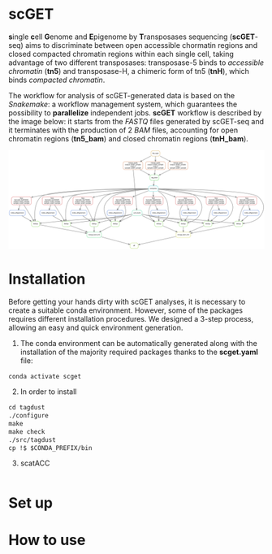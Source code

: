 # scGET
**s**ingle **c**ell **G**enome and **E**pigenome by **T**ransposases sequencing (**scGET**-seq) aims to discriminate between open accessible chormatin regions and closed compacted chromatin regions within each single cell, taking advantage of two different transposases: transposase-5 binds to *accessible chromatin* (**tn5**) and transposase-H, a chimeric form of tn5 (**tnH**), which binds *compacted chromatin*.


The workflow for analysis of scGET-generated data is based on the *Snakemake*: a workflow management system, which guarantees the possibility to **parallelize** independent jobs. **scGET** workflow is described by the image below: it starts from the *FASTQ* files generated by scGET-seq and it terminates with the production of 2 *BAM* files, accounting for open chromatin regions (**tn5_bam**) and closed chromatin regions (**tnH_bam**).


 ![dag](dag.svg)
 
 
# Installation
Before getting your hands dirty with scGET analyses, it is necessary to create a suitable conda environment. However, some of the packages requires different installation procedures. We designed a 3-step process, allowing an easy and quick environment generation.


1. The conda environment can be automatically generated along with the installation of the majority required packages thanks to the **scget.yaml** file:


```conda env create -f scget.yaml
conda activate scget
```

2. In order to install 


```tar -zxvf tagdust-2.33.tar.gz 
cd tagdust
./configure 
make
make check
./src/tagdust
cp !$ $CONDA_PREFIX/bin
```


3. scatACC


```git clone https://github.com/dawe/scatACC
```


# Set up


# How to use
